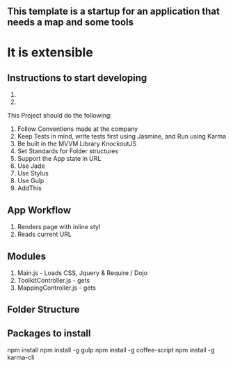 ## This template is a startup for an application that needs a map and some tools
# It is extensible

## Instructions to start developing

1. 
2. 

This Project should do the following:

1. Follow Conventions made at the company
2. Keep Tests in mind, write tests first using Jasmine, and Run using Karma
3. Be built in the MVVM Library KnockoutJS
4. Set Standards for Folder structures
5. Support the App state in URL
6. Use Jade
7. Use Stylus
8. Use Gulp
9. AddThis


## App Workflow

1. Renders page with inline styl
2. Reads current URL


## Modules

1. Main.js - Loads CSS, Jquery & Require / Dojo
2. ToolkitController.js - gets 
3. MappingController.js - gets 


## Folder Structure

## Packages to install
npm install
npm install -g gulp
npm install -g coffee-script
npm install -g karma-cli